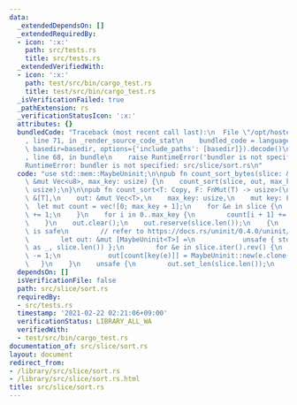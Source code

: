 ```yaml
---
data:
  _extendedDependsOn: []
  _extendedRequiredBy:
  - icon: ':x:'
    path: src/tests.rs
    title: src/tests.rs
  _extendedVerifiedWith:
  - icon: ':x:'
    path: test/src/bin/cargo_test.rs
    title: test/src/bin/cargo_test.rs
  _isVerificationFailed: true
  _pathExtension: rs
  _verificationStatusIcon: ':x:'
  attributes: {}
  bundledCode: "Traceback (most recent call last):\n  File \"/opt/hostedtoolcache/Python/3.9.1/x64/lib/python3.9/site-packages/onlinejudge_verify/documentation/build.py\"\
    , line 71, in _render_source_code_stat\n    bundled_code = language.bundle(stat.path,\
    \ basedir=basedir, options={'include_paths': [basedir]}).decode()\n  File \"/opt/hostedtoolcache/Python/3.9.1/x64/lib/python3.9/site-packages/onlinejudge_verify/languages/user_defined.py\"\
    , line 68, in bundle\n    raise RuntimeError('bundler is not specified: {}'.format(path.as_posix()))\n\
    RuntimeError: bundler is not specified: src/slice/sort.rs\n"
  code: "use std::mem::MaybeUninit;\n\npub fn count_sort_bytes(slice: &[u8], out:\
    \ &mut Vec<u8>, max_key: usize) {\n    count_sort(slice, out, max_key, |x| x as\
    \ usize);\n}\n\npub fn count_sort<T: Copy, F: FnMut(T) -> usize>(\n    slice:\
    \ &[T],\n    out: &mut Vec<T>,\n    max_key: usize,\n    mut key: F,\n) {\n  \
    \  let mut count = vec![0; max_key + 1];\n    for &e in slice {\n        count[key(e)]\
    \ += 1;\n    }\n    for i in 0..max_key {\n        count[i + 1] += count[i];\n\
    \    }\n    out.clear();\n    out.reserve(slice.len());\n    {\n        // this\
    \ is safe\n        // refer to https://docs.rs/uninit/0.4.0/uninit/extension_traits/trait.VecCapacity.html#method.get_backing_buffer_with_leaking_writes\n\
    \        let out: &mut [MaybeUninit<T>] =\n            unsafe { std::slice::from_raw_parts_mut(out.as_mut_ptr()\
    \ as _, slice.len()) };\n        for &e in slice.iter().rev() {\n            count[key(e)]\
    \ -= 1;\n            out[count[key(e)]] = MaybeUninit::new(e.clone());\n     \
    \   }\n    }\n    unsafe {\n        out.set_len(slice.len());\n    }\n}\n"
  dependsOn: []
  isVerificationFile: false
  path: src/slice/sort.rs
  requiredBy:
  - src/tests.rs
  timestamp: '2021-02-22 02:21:06+09:00'
  verificationStatus: LIBRARY_ALL_WA
  verifiedWith:
  - test/src/bin/cargo_test.rs
documentation_of: src/slice/sort.rs
layout: document
redirect_from:
- /library/src/slice/sort.rs
- /library/src/slice/sort.rs.html
title: src/slice/sort.rs
---
```

